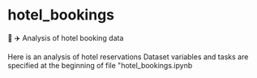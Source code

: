 # hotel_bookings
:hotel: :airplane: Analysis of hotel booking data

Here is an analysis of hotel reservations
Dataset variables and tasks are specified at the beginning of file "hotel_bookings.ipynb
